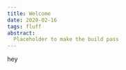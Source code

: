 ```yaml
---
title: Welcome
date: 2020-02-16
tags: fluff
abstract:
  Placeholder to make the build pass
---
```


hey
